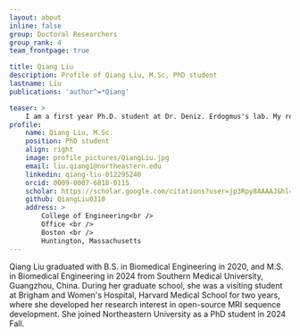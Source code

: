 ```yaml
---
layout: about
inline: false
group: Doctoral Researchers
group_rank: 4
team_frontpage: true

title: Qiang Liu
description: Profile of Qiang Liu, M.Sc, PhD student
lastname: Liu
publications: 'author^=*Qiang'

teaser: >
    I am a first year Ph.D. student at Dr. Deniz. Erdogmus's lab. My research interest is open-source fast MRI sequence development and image reconstruction. 
profile:
    name: Qiang Liu, M.Sc.
    position: PhD student
    align: right
    image: profile_pictures/QiangLiu.jpg
    email: liu.qiang1@northeastern.edu
    linkedin: qiang-liu-012295240
    orcid: 0009-0007-6818-0115
    scholar: https://scholar.google.com/citations?user=jp3Rpy8AAAAJ&hl=en
    github: QiangLiu0310
    address: >
        College of Engineering<br />
        Office <br />
        Boston <br />
        Huntington, Massachusetts
---
```


Qiang Liu graduated with B.S. in Biomedical Engineering in 2020, and M.S. in Biomedical Engineering in 2024 from Southern Medical University, Guangzhou, China. During her graduate school, she was a visiting student at Brigham and Women's Hospital, Harvard Medical School for two years, where she developed her research interest in open-source MRI sequence development. She joined Northeastern University as a PhD student in 2024 Fall.

